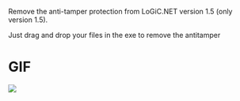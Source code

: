 Remove the anti-tamper protection from LoGiC.NET version 1.5 (only version 1.5).

Just drag and drop your files in the exe to remove the antitamper

# GIF

![]([https://github.com/BillRPT/Anti-Tamper-Killer-LoGiC.NET-1.5/blob/main/2024-09-05%2023-13-21%20-%20Trim.gif](https://github.com/BillRPT/Anti-Tamper-Killer-LoGiC.NET-1.5/blob/a45ebe9fce116b77957de9bd22ab7977302919b5/2024-09-05%2023-13-21%20-%20Trim.gif))
